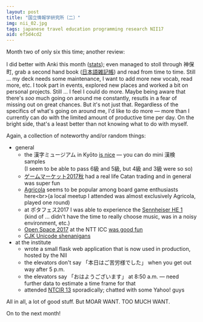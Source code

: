 ```yaml
---
layout: post
title: "国立情報学研究所〔二〕"
img: nii_02.jpg
tags: japanese travel education programming research NII17
aid: ef5d4cd2
---
```


Month two of only six this time; another review:

I did better with Anki this month ([stats](/assets/img/blog/anki_stats_171218.png)); even managed to stoll through <span class="mixlang"><span class="swap" swap="Jinbōchō"><span class="inner">神保町</span></span></span>, grab a second hand book ([<span class="mixlang"><span class="swap" swap="nihongozakkichō"><span class="inner">日本語雑記帳</span></span></span>](https://www.amazon.co.jp/dp/4004313511)) and read from time to time. Still ... my deck needs some maintenance, I want to add more new vocab, read more, etc. I took part in events, explored new places and worked a bit on personal projects. Still ... I feel I could do more. Maybe being aware that there's *soo* much going on around me constantly, resutls in a fear of missing out on great chances. But it's not just that. Regardless of the specifics of what's going on around me, I'd like to do more — more than I currently can do with the limited amount of productive time per day. On the bright side, that's a least better than not knowing what to do with myself.

Again, a collection of noteworthy and/or random things:  

* general
    * the <span class="mixlang"><span class="swap" swap="kanji museum"><span class="inner">漢字ミュージアム</span></span></span> in Kyōto [is nice](/assets/img/blog/kanji_museum.jpg) — you can do mini <span class="mixlang"><span class="swap" swap="kanji aptitude test"><span class="inner">漢検</span></span></span> samples<br>(I seem to be able to pass <span class="mixlang"><span class="swap" swap="level 6 (goes from 10 easiest to 1 impossible)"><span class="inner">6級</span></span></span> and 5級, but 4級 and 3級 were so so)
    * [<span class="mixlang"><span class="swap" swap="Game Market 2017 Autumn"><span class="inner">ゲームマーケット2017秋</span></span></span>](/assets/img/blog/game_market.jpg) had a real life Catan trading and in general was super fun
    * [Agricola](https://en.wikipedia.org/wiki/Agricola_(board_game)) seems to be popular among board game enthusiasts here<br>(a local meetup I attended was almost exclusively Agricola, played one round)
    * at <span class="mixlang"><span class="swap" swap="Portable Audio Festival 2017"><span class="inner">ポタフェス2017</span></span></span> I was able to experience the [Sennheiser HE 1](http://sennheiser.com/sennheiser-he-1)<br>(kind of ... didn't have the time to really choose music, was in a noisy environment, etc.)
    * [Open Space 2017](http://www.ntticc.or.jp/en/exhibitions/2017/open-space-2017-re-envisioning-the-future/) at the NTT ICC [was good fun](/assets/img/blog/open_space.jpg)
    * [CJK Unicode shenanigans](https://github.com/IllDepence/goyoukumimoji)
* at the institute
    * wrote a small flask web application that is now used in production, hosted by the NII
    * the elevators don't say <span class="mixlang"><span class="swap" swap="&quot;Thank you for your hard work today&quot;"><span class="inner">「本日はご苦労様でした」</span></span></span> when you get out way after 5 p.m.
    * the elevators say <span class="mixlang"><span class="swap" swap="&quot;Good morning&quot;"><span class="inner">「おはようございます」</span></span></span> at 8:50 a.m. — need further data to estimate a time frame for that
    * attended [NTCIR 13](http://research.nii.ac.jp/ntcir/ntcir-13/) sporadically; chatted with some Yahoo! guys

All in all, a lot of good stuff. But MOAR WANT. TOO MUCH WANT.

On to the next month!
